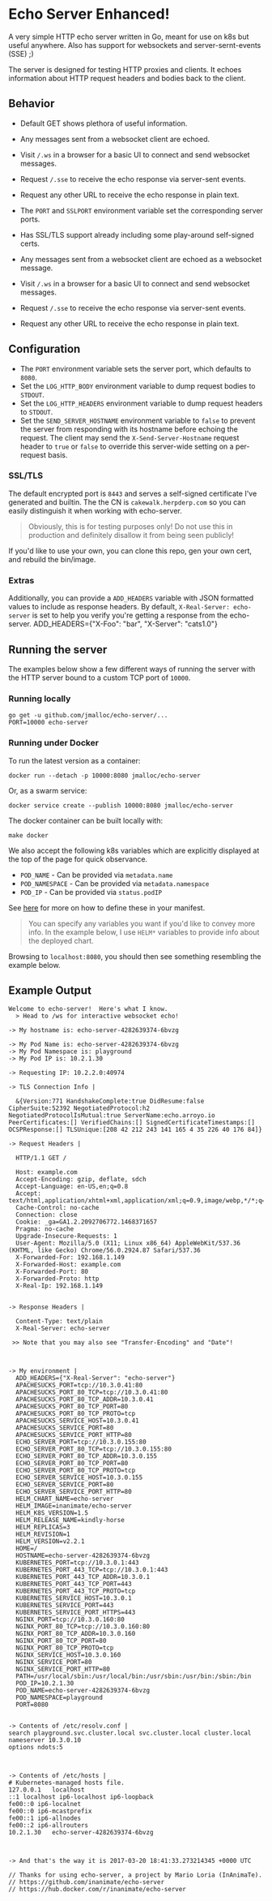 # Echo Server Enhanced!

A very simple HTTP echo server written in Go, meant for use on k8s
but useful anywhere. Also has support for websockets and server-sernt-events (SSE) ;)

The server is designed for testing HTTP proxies and clients. It echoes
information about HTTP request headers and bodies back to the client.

## Behavior
- Default GET shows plethora of useful information.
- Any messages sent from a websocket client are echoed.
- Visit `/.ws` in a browser for a basic UI to connect and send websocket messages.
- Request `/.sse` to receive the echo response via server-sent events.
- Request any other URL to receive the echo response in plain text.
- The `PORT` and `SSLPORT` environment variable set the corresponding server ports.
- Has SSL/TLS support already including some play-around self-signed certs.


- Any messages sent from a websocket client are echoed as a websocket message.
- Visit `/.ws` in a browser for a basic UI to connect and send websocket messages.
- Request `/.sse` to receive the echo response via server-sent events.
- Request any other URL to receive the echo response in plain text.

## Configuration

- The `PORT` environment variable sets the server port, which defaults to `8080`.
- Set the `LOG_HTTP_BODY` environment variable to dump request bodies to `STDOUT`.
- Set the `LOG_HTTP_HEADERS` environment variable to dump request headers to `STDOUT`.
- Set the `SEND_SERVER_HOSTNAME` environment variable to `false` to prevent the
  server from responding with its hostname before echoing the request. The
  client may send the `X-Send-Server-Hostname` request header to `true` or
  `false` to override this server-wide setting on a per-request basis.

### SSL/TLS

The default encrypted port is `8443` and serves a self-signed certificate
I've generated and builtin. The the CN is `cakewalk.herpderp.com` so you
can easily distinguish it when working with echo-server.

> Obviously, this is for testing purposes only! Do not use this in
> production and definitely disallow it from being seen publicly!

If you'd like to use your own, you can clone this repo, gen your own cert, and rebuild the bin/image.

### Extras

Additionally, you can provide a `ADD_HEADERS` variable with JSON formatted
values to include as response headers. By default, `X-Real-Server: echo-server` is
set to help you verify you're getting a response from the echo-server.
ADD_HEADERS={"X-Foo": "bar", "X-Server": "cats1.0"}

## Running the server

The examples below show a few different ways of running the server with the HTTP
server bound to a custom TCP port of `10000`.

### Running locally

```
go get -u github.com/jmalloc/echo-server/...
PORT=10000 echo-server
```
### Running under Docker

To run the latest version as a container:
```
docker run --detach -p 10000:8080 jmalloc/echo-server
```

Or, as a swarm service:

```
docker service create --publish 10000:8080 jmalloc/echo-server
```

The docker container can be built locally with:

```
make docker
```

We also accept the following k8s variables which are explicitly displayed
at the top of the page for quick observance.

* `POD_NAME` - Can be provided via `metadata.name`
* `POD_NAMESPACE` - Can be provided via `metadata.namespace`
* `POD_IP` - Can be provided via `status.podIP`

See [here](http://stackoverflow.com/a/34418819) for more on how to define
these in your manifest.

> You can specify any variables you want if you'd like to convey more
> info. In the example below, I use `HELM*` variables to provide info
> about the deployed chart.

Browsing to `localhost:8080`, you should then see something resembling the example below.
## Example Output

```
Welcome to echo-server!  Here's what I know.
  > Head to /ws for interactive websocket echo!

-> My hostname is: echo-server-4282639374-6bvzg

-> My Pod Name is: echo-server-4282639374-6bvzg
-> My Pod Namespace is: playground
-> My Pod IP is: 10.2.1.30

-> Requesting IP: 10.2.2.0:40974

-> TLS Connection Info | 

  &{Version:771 HandshakeComplete:true DidResume:false CipherSuite:52392 NegotiatedProtocol:h2 NegotiatedProtocolIsMutual:true ServerName:echo.arroyo.io PeerCertificates:[] VerifiedChains:[] SignedCertificateTimestamps:[] OCSPResponse:[] TLSUnique:[208 42 212 243 141 165 4 35 226 40 176 84]}

-> Request Headers | 

  HTTP/1.1 GET /

  Host: example.com
  Accept-Encoding: gzip, deflate, sdch
  Accept-Language: en-US,en;q=0.8
  Accept: text/html,application/xhtml+xml,application/xml;q=0.9,image/webp,*/*;q=0.8
  Cache-Control: no-cache
  Connection: close
  Cookie: _ga=GA1.2.2092706772.1468371657
  Pragma: no-cache
  Upgrade-Insecure-Requests: 1
  User-Agent: Mozilla/5.0 (X11; Linux x86_64) AppleWebKit/537.36 (KHTML, like Gecko) Chrome/56.0.2924.87 Safari/537.36
  X-Forwarded-For: 192.168.1.149
  X-Forwarded-Host: example.com
  X-Forwarded-Port: 80
  X-Forwarded-Proto: http
  X-Real-Ip: 192.168.1.149


-> Response Headers |

  Content-Type: text/plain
  X-Real-Server: echo-server

 >> Note that you may also see "Transfer-Encoding" and "Date"!



-> My environment |
  ADD_HEADERS={"X-Real-Server": "echo-server"}
  APACHESUCKS_PORT=tcp://10.3.0.41:80
  APACHESUCKS_PORT_80_TCP=tcp://10.3.0.41:80
  APACHESUCKS_PORT_80_TCP_ADDR=10.3.0.41
  APACHESUCKS_PORT_80_TCP_PORT=80
  APACHESUCKS_PORT_80_TCP_PROTO=tcp
  APACHESUCKS_SERVICE_HOST=10.3.0.41
  APACHESUCKS_SERVICE_PORT=80
  APACHESUCKS_SERVICE_PORT_HTTP=80
  ECHO_SERVER_PORT=tcp://10.3.0.155:80
  ECHO_SERVER_PORT_80_TCP=tcp://10.3.0.155:80
  ECHO_SERVER_PORT_80_TCP_ADDR=10.3.0.155
  ECHO_SERVER_PORT_80_TCP_PORT=80
  ECHO_SERVER_PORT_80_TCP_PROTO=tcp
  ECHO_SERVER_SERVICE_HOST=10.3.0.155
  ECHO_SERVER_SERVICE_PORT=80
  ECHO_SERVER_SERVICE_PORT_HTTP=80
  HELM_CHART_NAME=echo-server
  HELM_IMAGE=inanimate/echo-server
  HELM_K8S_VERSION=1.5
  HELM_RELEASE_NAME=kindly-horse
  HELM_REPLICAS=3
  HELM_REVISION=1
  HELM_VERSION=v2.2.1
  HOME=/
  HOSTNAME=echo-server-4282639374-6bvzg
  KUBERNETES_PORT=tcp://10.3.0.1:443
  KUBERNETES_PORT_443_TCP=tcp://10.3.0.1:443
  KUBERNETES_PORT_443_TCP_ADDR=10.3.0.1
  KUBERNETES_PORT_443_TCP_PORT=443
  KUBERNETES_PORT_443_TCP_PROTO=tcp
  KUBERNETES_SERVICE_HOST=10.3.0.1
  KUBERNETES_SERVICE_PORT=443
  KUBERNETES_SERVICE_PORT_HTTPS=443
  NGINX_PORT=tcp://10.3.0.160:80
  NGINX_PORT_80_TCP=tcp://10.3.0.160:80
  NGINX_PORT_80_TCP_ADDR=10.3.0.160
  NGINX_PORT_80_TCP_PORT=80
  NGINX_PORT_80_TCP_PROTO=tcp
  NGINX_SERVICE_HOST=10.3.0.160
  NGINX_SERVICE_PORT=80
  NGINX_SERVICE_PORT_HTTP=80
  PATH=/usr/local/sbin:/usr/local/bin:/usr/sbin:/usr/bin:/sbin:/bin
  POD_IP=10.2.1.30
  POD_NAME=echo-server-4282639374-6bvzg
  POD_NAMESPACE=playground
  PORT=8080


-> Contents of /etc/resolv.conf |
search playground.svc.cluster.local svc.cluster.local cluster.local
nameserver 10.3.0.10
options ndots:5



-> Contents of /etc/hosts |
# Kubernetes-managed hosts file.
127.0.0.1	localhost
::1	localhost ip6-localhost ip6-loopback
fe00::0	ip6-localnet
fe00::0	ip6-mcastprefix
fe00::1	ip6-allnodes
fe00::2	ip6-allrouters
10.2.1.30	echo-server-4282639374-6bvzg



-> And that's the way it is 2017-03-20 18:41:33.273214345 +0000 UTC

// Thanks for using echo-server, a project by Mario Loria (InAnimaTe).
// https://github.com/inanimate/echo-server
// https://hub.docker.com/r/inanimate/echo-server
```
